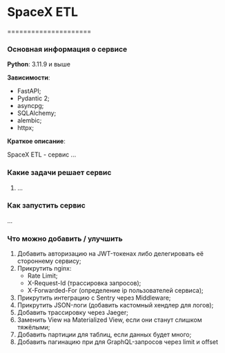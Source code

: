 # SpaceX ETL
=====================
### Основная информация о сервисе

**Python**: 3.11.9 и выше

**Зависимости**: 
   - FastAPI;
   - Pydantic 2;
   - asyncpg;
   - SQLAlchemy;
   - alembic;
   - httpx;

**Краткое описание**: 

SpaceX ETL - сервис ...

### Какие задачи решает сервис
1) ...

### Как запустить сервис
...

### Что можно добавить / улучшить
1) Добавить авторизацию на JWT-токенах либо делегировать её стороннему сервису;
2) Прикрутить nginx:
   - Rate Limit;
   - X-Request-Id (трассировка запросов);
   - X-Forwarded-For (определение ip пользователей сервиса);
3) Прикрутить интеграцию с Sentry через Middleware;
4) Прикрутить JSON-логи (добавить кастомный хендлер для логов);
5) Добавить трассировку через Jaeger;
6) Заменить View на Materialized View, если они станут слишком тяжёлыми;
7) Добавить партиции для таблиц, если данных будет много;
8) Добавить пагинацию при для GraphQL-запросов через limit и offset